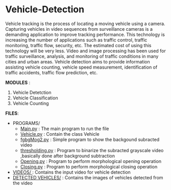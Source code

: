 # Vehicle-Detection

Vehicle tracking is the process of locating a moving vehicle using a camera. Capturing vehicles in video sequences from surveillance cameras is a demanding application to improve tracking performance. This technology is increasing the number of applications such as traffic control, traffic monitoring, traffic flow, security, etc. The estimated cost of using this technology will be very less. Video and image processing has been used for traffic surveillance, analysis, and monitoring of traffic conditions in many cities and urban areas. Vehicle detection aims to provide information assisting vehicle counting, vehicle speed measurement, identification of traffic accidents, traffic flow prediction, etc. <br>

**MODULES** : <br>
1. Vehicle Detetction
2. Vehicle Classification
3. Vehicle Counting

**FILES**:<br>
- PROGRAMS/<br>
  - [Main.py](https://github.com/Pashu3/Vehicle-Detection-Classification-and-Counting/blob/master/Programs/main.py) : The main program to run the file
  - [Vehicle.py](https://github.com/Pashu3/Vehicle-Detection-Classification-and-Counting/blob/master/Programs/vehicles.py) : Contain the class Vehicle
  - [fgbgMog2.py](https://github.com/Pashu3/Vehicle-Detection-Classification-and-Counting/blob/master/Programs/fgbgMOG2.py) : Simple program to show the backgound subracted video
  - [thresholding.py](https://github.com/Pashu3/Vehicle-Detection-Classification-and-Counting/blob/master/Programs/thresholding.py) : Program to binarize the subracted grayscale video ,basically done after background subtraction
  - [Opening.py](https://github.com/Pashu3/Vehicle-Detection-Classification-and-Counting/blob/master/Programs/Opening.py) : Program to perform morphological opening operation
  - [Closing.py](https://github.com/Pashu3/Vehicle-Detection-Classification-and-Counting/blob/master/Programs/Closing.py) : Program to perform morphological closing operation
- [VIDEOS/ ](https://github.com/Pashu3/Vehicle-Detection-Classification-and-Counting/tree/master/Videos) : Contains the input video for vehicle detection<br>
- [DETECTED VEHICLES/](https://github.com/Pashu3/Vehicle-Detection-Classification-and-Counting/tree/master/detected_vehicles) : Contains the images of vehicles detected from the video
